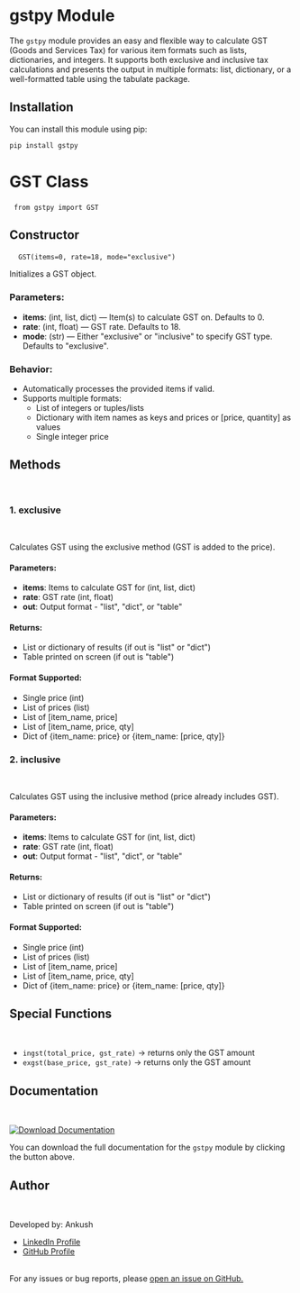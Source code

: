 # gstpy Module

The `gstpy` module provides an easy and flexible way to calculate GST (Goods and Services Tax) for various item formats such as lists, dictionaries, and integers. It supports both exclusive and inclusive tax calculations and presents the output in multiple formats: list, dictionary, or a well-formatted table using the tabulate package.

## Installation

You can install this module using pip:
&nbsp;
&nbsp;

```bash
pip install gstpy
```
# GST Class
&nbsp;
```from gstpy import GST```
&nbsp;

## Constructor
&nbsp;
&nbsp;
```GST(items=0, rate=18, mode="exclusive")```

Initializes a GST object.
&nbsp;
&nbsp;

### Parameters:
- **items**: (int, list, dict) — Item(s) to calculate GST on. Defaults to 0.
- **rate**: (int, float) — GST rate. Defaults to 18.
- **mode**: (str) — Either "exclusive" or "inclusive" to specify GST type. Defaults to "exclusive".
&nbsp;
&nbsp;

### Behavior:
- Automatically processes the provided items if valid.
- Supports multiple formats:
  - List of integers or tuples/lists
  - Dictionary with item names as keys and prices or [price, quantity] as values
  - Single integer price
&nbsp;
&nbsp;

## Methods
&nbsp;
&nbsp;

### 1. exclusive
&nbsp;
&nbsp;

Calculates GST using the exclusive method (GST is added to the price).
&nbsp;
&nbsp;

#### Parameters:
- **items**: Items to calculate GST for (int, list, dict)
- **rate**: GST rate (int, float)
- **out**: Output format - "list", "dict", or "table"
&nbsp;
&nbsp;

#### Returns:
- List or dictionary of results (if out is "list" or "dict")
- Table printed on screen (if out is "table")
&nbsp;
&nbsp;

#### Format Supported:
- Single price (int)
- List of prices (list)
- List of [item_name, price]
- List of [item_name, price, qty]
- Dict of {item_name: price} or {item_name: [price, qty]}
&nbsp;
&nbsp;

### 2. inclusive
&nbsp;
&nbsp;

Calculates GST using the inclusive method (price already includes GST).
&nbsp;
&nbsp;

#### Parameters:
- **items**: Items to calculate GST for (int, list, dict)
- **rate**: GST rate (int, float)
- **out**: Output format - "list", "dict", or "table"
&nbsp;
&nbsp;

#### Returns:
- List or dictionary of results (if out is "list" or "dict")
- Table printed on screen (if out is "table")
&nbsp;
&nbsp;

#### Format Supported:
- Single price (int)
- List of prices (list)
- List of [item_name, price]
- List of [item_name, price, qty]
- Dict of {item_name: price} or {item_name: [price, qty]}
&nbsp;
&nbsp;

## Special Functions
&nbsp;
&nbsp;

- `ingst(total_price, gst_rate)` → returns only the GST amount
- `exgst(base_price, gst_rate)` → returns only the GST amount

## Documentation
&nbsp;
&nbsp;

[![Download Documentation](https://img.shields.io/badge/Download%20Documentation-blue.svg)]([link_to_documentation.pdf](https://drive.google.com/file/d/1lzf739rKKWUfgOODhblDckchwvmaKUYR/view?usp=sharing))
&nbsp;
&nbsp;

You can download the full documentation for the `gstpy` module by clicking the button above.

## Author
&nbsp;
&nbsp;

Developed by: Ankush  
- [LinkedIn Profile](https://www.linkedin.com/in/ankush-dhingraa/)  
- [GitHub Profile](https://github.com/ankush-dhingraa)  
&nbsp;
&nbsp;

For any issues or bug reports, please [open an issue on GitHub.](https://github.com/ankush-dhingraa/gstpy/issues)